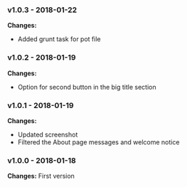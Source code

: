 
 ### v1.0.3 - 2018-01-22 
 **Changes:** 
 * Added grunt task for pot file
 
 ### v1.0.2 - 2018-01-19 
 **Changes:** 
 * Option for second button in the big title section
 
 ### v1.0.1 - 2018-01-19 
 **Changes:** 
 * Updated screenshot
* Filtered the About page messages and welcome notice
 
 ### v1.0.0 - 2018-01-18 
 **Changes:** 
 First version
  
